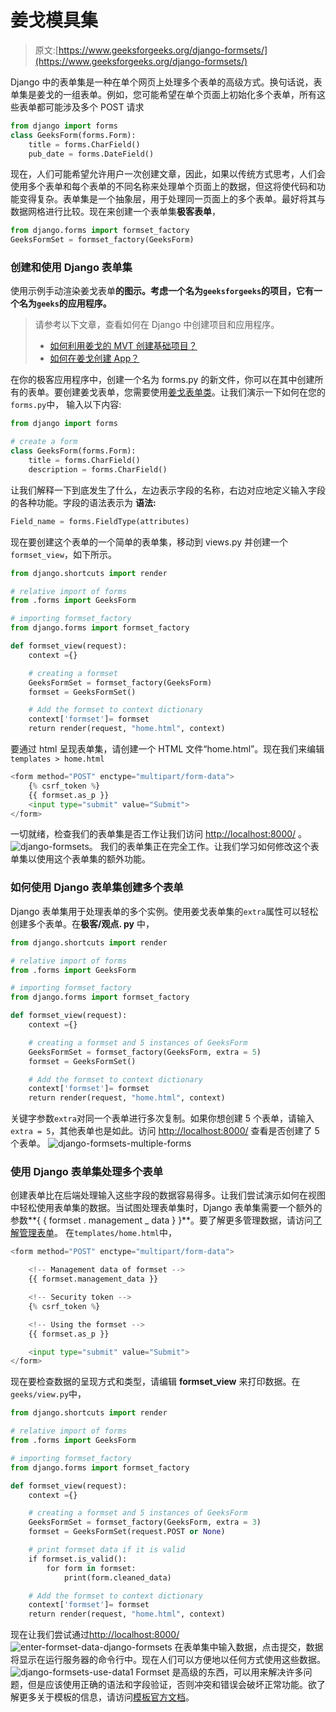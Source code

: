 # 姜戈模具集

> 原文:[https://www.geeksforgeeks.org/django-formsets/](https://www.geeksforgeeks.org/django-formsets/)

Django 中的表单集是一种在单个网页上处理多个表单的高级方式。换句话说，表单集是姜戈的一组表单。例如，您可能希望在单个页面上初始化多个表单，所有这些表单都可能涉及多个 POST 请求

```py
from django import forms
class GeeksForm(forms.Form):
    title = forms.CharField()
    pub_date = forms.DateField()

```

现在，人们可能希望允许用户一次创建文章，因此，如果以传统方式思考，人们会使用多个表单和每个表单的不同名称来处理单个页面上的数据，但这将使代码和功能变得复杂。表单集是一个抽象层，用于处理同一页面上的多个表单。最好将其与数据网格进行比较。现在来创建一个表单集**极客表单**，

```py
from django.forms import formset_factory
GeeksFormSet = formset_factory(GeeksForm)

```

### 创建和使用 Django 表单集

使用示例手动渲染姜戈表单**的图示。考虑一个名为`geeksforgeeks`的项目，它有一个名为`geeks`的应用程序。**

> 请参考以下文章，查看如何在 Django 中创建项目和应用程序。
> 
> *   [如何利用姜戈的 MVT 创建基础项目？](https://www.geeksforgeeks.org/how-to-create-a-basic-project-using-mvt-in-django/)
> *   [如何在姜戈创建 App？](https://www.geeksforgeeks.org/how-to-create-an-app-in-django/)

在你的极客应用程序中，创建一个名为 forms.py 的新文件，你可以在其中创建所有的表单。要创建姜戈表单，您需要使用[姜戈表单类](https://docs.djangoproject.com/en/2.2/topics/forms/#the-django-form-class)。让我们演示一下如何在您的 `forms.py`中，
输入以下内容:

```py
from django import forms

# create a form
class GeeksForm(forms.Form):
    title = forms.CharField()
    description = forms.CharField()
```

让我们解释一下到底发生了什么，左边表示字段的名称，右边对应地定义输入字段的各种功能。字段的语法表示为
**语法:**

```py
Field_name = forms.FieldType(attributes)
```

现在要创建这个表单的一个简单的表单集，移动到 views.py 并创建一个`formset_view`，如下所示。

```py
from django.shortcuts import render

# relative import of forms
from .forms import GeeksForm

# importing formset_factory
from django.forms import formset_factory

def formset_view(request):
    context ={}

    # creating a formset
    GeeksFormSet = formset_factory(GeeksForm)
    formset = GeeksFormSet()

    # Add the formset to context dictionary
    context['formset']= formset
    return render(request, "home.html", context)
```

要通过 html 呈现表单集，请创建一个 HTML 文件“home.html”。现在我们来编辑`templates > home.html`

```py
<form method="POST" enctype="multipart/form-data">
    {% csrf_token %}
    {{ formset.as_p }}
    <input type="submit" value="Submit">
</form>
```

一切就绪，检查我们的表单集是否工作让我们访问 [http://localhost:8000/](http://localhost:8000/) 。
![django-formsets](img/0126f57a3510442f645d759d04ebd545.png)。
我们的表单集正在完全工作。让我们学习如何修改这个表单集以使用这个表单集的额外功能。

### 如何使用 Django 表单集创建多个表单

Django 表单集用于处理表单的多个实例。使用姜戈表单集的`extra`属性可以轻松创建多个表单。在**极客/观点. py** 中，

```py
from django.shortcuts import render

# relative import of forms
from .forms import GeeksForm

# importing formset_factory
from django.forms import formset_factory

def formset_view(request):
    context ={}

    # creating a formset and 5 instances of GeeksForm
    GeeksFormSet = formset_factory(GeeksForm, extra = 5)
    formset = GeeksFormSet()

    # Add the formset to context dictionary
    context['formset']= formset
    return render(request, "home.html", context)
```

关键字参数`extra`对同一个表单进行多次复制。如果你想创建 5 个表单，请输入`extra = 5`，其他表单也是如此。访问 [http://localhost:8000/](http://localhost:8000/) 查看是否创建了 5 个表单。
![django-formsets-multiple-forms](img/7d5be618d96bc8fac14919a74ff916fb.png)

### 使用 Django 表单集处理多个表单

创建表单比在后端处理输入这些字段的数据容易得多。让我们尝试演示如何在视图中轻松使用表单集的数据。当试图处理表单集时，Django 表单集需要一个额外的参数**{ { formset . management _ data } }**。要了解更多管理数据，请访问[了解管理表单](https://docs.djangoproject.com/en/3.0/topics/forms/formsets/#understanding-the-managementform)。
在`templates/home.html`中，

```py
<form method="POST" enctype="multipart/form-data">

    <!-- Management data of formset -->
    {{ formset.management_data }}

    <!-- Security token -->
    {% csrf_token %}

    <!-- Using the formset -->
    {{ formset.as_p }}

    <input type="submit" value="Submit">
</form>
```

现在要检查数据的呈现方式和类型，请编辑 **formset_view** 来打印数据。在`geeks/view.py`中，

```py
from django.shortcuts import render

# relative import of forms
from .forms import GeeksForm

# importing formset_factory
from django.forms import formset_factory

def formset_view(request):
    context ={}

    # creating a formset and 5 instances of GeeksForm
    GeeksFormSet = formset_factory(GeeksForm, extra = 3)
    formset = GeeksFormSet(request.POST or None)

    # print formset data if it is valid
    if formset.is_valid():
        for form in formset:
            print(form.cleaned_data)

    # Add the formset to context dictionary
    context['formset']= formset
    return render(request, "home.html", context)
```

现在让我们尝试通过[http://localhost:8000/](http://localhost:8000/)
![enter-formset-data-django-formsets](img/81f6fa41dfc1469ae17161fc1f1cb533.png)
在表单集中输入数据，点击提交，数据将显示在运行服务器的命令行中。现在人们可以方便地以任何方式使用这些数据。
![django-formsets-use-data1](img/746528d54f0c8b47ed2c0b6e1ee2b770.png)
Formset 是高级的东西，可以用来解决许多问题，但是应该使用正确的语法和字段验证，否则冲突和错误会破坏正常功能。欲了解更多关于模板的信息，请访问[模板官方文档](https://docs.djangoproject.com/en/3.0/topics/forms/formsets)。